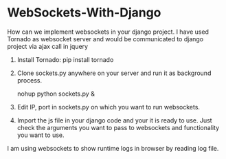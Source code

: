 # WebSockets-With-Django
How can we implement websockets in your django project. I have used Tornado as websocket server and would be communicated to django project via ajax call in jquery

1. Install Tornado: pip install tornado

2. Clone sockets.py anywhere on your server and run it as background process.

    nohup python sockets.py &
 
3. Edit IP, port in sockets.py on which you want to run websockets.

4. Import the js file in your django code and your it is ready to use. Just check the arguments you want to pass to websockets and functionality you want to use.

I am using websockets to show runtime logs in browser by reading log file.
